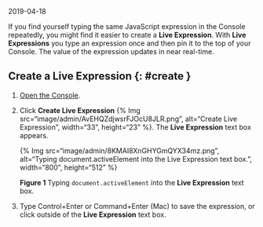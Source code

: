 2019-04-18

If you find yourself typing the same JavaScript expression in the Console repeatedly, you might find it easier to create a **Live Expression**. With **Live Expressions** you type an expression once and then pin it to the top of your Console. The value of the expression updates in near real-time.

## Create a Live Expression {: \#create }

1.  [Open the Console](/docs/devtools/console/reference#open).
2.  Click **Create Live Expression** {% Img src=“image/admin/AvEHQZdjwsrFJOcU8JLR.png”, alt=“Create Live Expression”, width=“33”, height=“23” %}. The **Live Expression** text box appears.

    {% Img src=“image/admin/8KMAI8XnGHYGmQYX34mz.png”, alt=“Typing document.activeElement into the Live Expression text box.”, width=“800”, height=“512” %}

    **Figure 1** Typing `document.activeElement` into the **Live Expression** text box.

3.  Type Control+Enter or Command+Enter (Mac) to save the expression, or click outside of the **Live Expression** text box.
